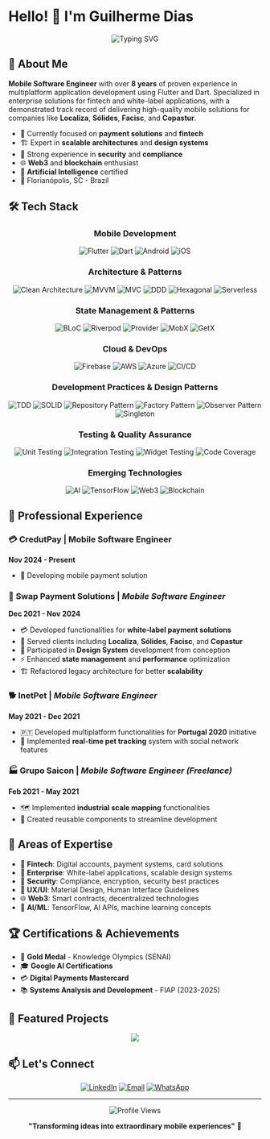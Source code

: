 # Hello! 👋 I'm Guilherme Dias

<div align="center">
  <img src="https://readme-typing-svg.herokuapp.com?font=Fira+Code&weight=500&size=28&duration=3000&pause=1000&color=2196F3&center=true&vCenter=true&width=700&lines=Mobile+Software+Engineer;8%2B+Years+in+Flutter+Development;Fintech+%26+Enterprise+Solutions;Web3+Enthusiast+%F0%9F%9A%80" alt="Typing SVG" />
</div>

## 🚀 About Me

**Mobile Software Engineer** with over **8 years** of proven experience in multiplatform application development using Flutter and Dart. Specialized in enterprise solutions for fintech and white-label applications, with a demonstrated track record of delivering high-quality mobile solutions for companies like **Localiza**, **Sólides**, **Facisc**, and **Copastur**.

- 🏢 Currently focused on **payment solutions** and **fintech**
- 🏗️ Expert in **scalable architectures** and **design systems**
- 🔐 Strong experience in **security** and **compliance**
- 🌐 **Web3** and **blockchain** enthusiast
- 🤖 **Artificial Intelligence** certified
- 📍 Florianópolis, SC - Brazil

## 🛠️ Tech Stack

<div align="center">

### Mobile Development
![Flutter](https://img.shields.io/badge/Flutter-02569B?style=for-the-badge&logo=flutter&logoColor=white)
![Dart](https://img.shields.io/badge/Dart-0175C2?style=for-the-badge&logo=dart&logoColor=white)
![Android](https://img.shields.io/badge/Android-3DDC84?style=for-the-badge&logo=android&logoColor=white)
![iOS](https://img.shields.io/badge/iOS-000000?style=for-the-badge&logo=ios&logoColor=white)

### Architecture & Patterns
![Clean Architecture](https://img.shields.io/badge/Clean_Architecture-00D9FF?style=for-the-badge)
![MVVM](https://img.shields.io/badge/MVVM-FF6B6B?style=for-the-badge)
![MVC](https://img.shields.io/badge/MVC-9B59B6?style=for-the-badge)
![DDD](https://img.shields.io/badge/DDD-4ECDC4?style=for-the-badge)
![Hexagonal](https://img.shields.io/badge/Hexagonal-45B7D1?style=for-the-badge)
![Serverless](https://img.shields.io/badge/Serverless-FD5750?style=for-the-badge)

### State Management & Patterns
![BLoC](https://img.shields.io/badge/BLoC-FF6B35?style=for-the-badge)
![Riverpod](https://img.shields.io/badge/Riverpod-00D4AA?style=for-the-badge)
![Provider](https://img.shields.io/badge/Provider-96CEB4?style=for-the-badge)
![MobX](https://img.shields.io/badge/MobX-FF9500?style=for-the-badge)
![GetX](https://img.shields.io/badge/GetX-9C27B0?style=for-the-badge)

### Cloud & DevOps
![Firebase](https://img.shields.io/badge/Firebase-FFCA28?style=for-the-badge&logo=firebase&logoColor=black)
![AWS](https://img.shields.io/badge/AWS-232F3E?style=for-the-badge&logo=amazon-aws)
![Azure](https://img.shields.io/badge/Azure-0078D4?style=for-the-badge&logo=microsoft-azure)
![CI/CD](https://img.shields.io/badge/CI%2FCD-326CE5?style=for-the-badge)

### Development Practices & Design Patterns
![TDD](https://img.shields.io/badge/TDD-FF4757?style=for-the-badge)
![SOLID](https://img.shields.io/badge/SOLID-5F27CD?style=for-the-badge)
![Repository Pattern](https://img.shields.io/badge/Repository_Pattern-00CED1?style=for-the-badge)
![Factory Pattern](https://img.shields.io/badge/Factory_Pattern-FF9F43?style=for-the-badge)
![Observer Pattern](https://img.shields.io/badge/Observer_Pattern-70A1FF?style=for-the-badge)
![Singleton](https://img.shields.io/badge/Singleton-FF6B6B?style=for-the-badge)

### Testing & Quality Assurance
![Unit Testing](https://img.shields.io/badge/Unit_Testing-00C4CC?style=for-the-badge)
![Integration Testing](https://img.shields.io/badge/Integration_Testing-4CAF50?style=for-the-badge)
![Widget Testing](https://img.shields.io/badge/Widget_Testing-1DD1A1?style=for-the-badge)
![Code Coverage](https://img.shields.io/badge/Code_Coverage-FF6348?style=for-the-badge)

### Emerging Technologies
![AI](https://img.shields.io/badge/Artificial_Intelligence-FF6B6B?style=for-the-badge)
![TensorFlow](https://img.shields.io/badge/TensorFlow-FF6F00?style=for-the-badge&logo=tensorflow&logoColor=white)
![Web3](https://img.shields.io/badge/Web3-F16822?style=for-the-badge)
![Blockchain](https://img.shields.io/badge/Blockchain-121D33?style=for-the-badge)

</div>

## 💼 Professional Experience

### 💳 CredutPay | Mobile Software Engineer
**Nov 2024 - Present**
- 🚀 Developing mobile payment solution

### 🏦 **Swap Payment Solutions** | *Mobile Software Engineer*
**Dec 2021 - Nov 2024**
- 💳 Developed functionalities for **white-label payment solutions**
- 🏢 Served clients including **Localiza**, **Sólides**, **Facisc**, and **Copastur**
- 🎨 Participated in **Design System** development from conception
- ⚡ Enhanced **state management** and **performance** optimization
- 🏗️ Refactored legacy architecture for better **scalability**

### 🐕 **InetPet** | *Mobile Software Engineer*
**May 2021 - Dec 2021**
- 🇵🇹 Developed multiplatform functionalities for **Portugal 2020** initiative
- 📍 Implemented **real-time pet tracking** system with social network features

### 🏭 **Grupo Saicon** | *Mobile Software Engineer (Freelance)*
**Feb 2021 - May 2021**
- 🗺️ Implemented **industrial scale mapping** functionalities
- 🔧 Created reusable components to streamline development

## 🎯 Areas of Expertise

- 🏦 **Fintech**: Digital accounts, payment systems, card solutions
- 🏢 **Enterprise**: White-label applications, scalable design systems
- 🔐 **Security**: Compliance, encryption, security best practices
- 🎨 **UX/UI**: Material Design, Human Interface Guidelines
- 🌐 **Web3**: Smart contracts, decentralized technologies
- 🤖 **AI/ML**: TensorFlow, AI APIs, machine learning concepts

## 🏆 Certifications & Achievements

- 🥇 **Gold Medal** - Knowledge Olympics (SENAI)
- 🎓 **Google AI Certifications**
- 💳 **Digital Payments Mastercard**
- 📚 **Systems Analysis and Development** - FIAP (2023-2025)

## 🌟 Featured Projects

<div align="center">
  <a href="https://github.com/grd1as/mindwell">
    <img src="https://github-readme-stats.vercel.app/api/pin/?username=grd1as&repo=mindwell&theme=tokyonight" />
  </a>
</div>

## 📫 Let's Connect

<div align="center">
  
[![LinkedIn](https://img.shields.io/badge/LinkedIn-0077B5?style=for-the-badge&logo=linkedin&logoColor=white)](https://linkedin.com/in/grd1as)
[![Email](https://img.shields.io/badge/Email-D14836?style=for-the-badge&logo=gmail&logoColor=white)](mailto:guidiaspf@gmail.com)
[![WhatsApp](https://img.shields.io/badge/WhatsApp-25D366?style=for-the-badge&logo=whatsapp&logoColor=white)](https://wa.me/5548991083460)

</div>

---

<div align="center">
  <img src="https://komarev.com/ghpvc/?username=grd1as&color=blue&style=flat-square&label=Profile+Views" alt="Profile Views" />
</div>

<div align="center">
  
**"Transforming ideas into extraordinary mobile experiences"** 🚀

</div>
